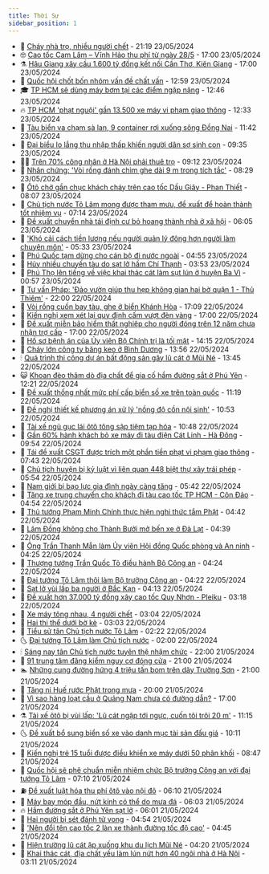 ```yaml
---
title: Thời Sự
sidebar_position: 1
---
```


<!-- vnexpress-thoi-su:START -->
- 🦒 [Cháy nhà trọ, nhiều người chết](https://vnexpress.net/chay-nha-tro-nhieu-nguoi-chet-4749899.html) - 21:19 23/05/2024
- 🤓 [Cao tốc Cam Lâm – Vĩnh Hảo thu phí từ ngày 28/5](https://vnexpress.net/cao-toc-cam-lam-vinh-hao-thu-phi-tu-ngay-28-5-4749822.html) - 17:00 23/05/2024
- ⚗️ [Hậu Giang xây cầu 1.600 tỷ đồng kết nối Cần Thơ, Kiên Giang](https://vnexpress.net/hau-giang-xay-cau-1-600-ty-dong-ket-noi-can-tho-kien-giang-4749686.html) - 17:00 23/05/2024
- 🌊 [Quốc hội chốt bốn nhóm vấn đề chất vấn](https://vnexpress.net/quoc-hoi-chot-bon-nhom-van-de-chat-van-4749843.html) - 12:59 23/05/2024
- 🎓 [TP HCM sẽ dùng máy bơm tại các điểm ngập nặng](https://vnexpress.net/tp-hcm-se-dung-may-bom-tai-cac-diem-ngap-nang-4749847.html) - 12:46 23/05/2024
- 🔥 [TP HCM &#39;phạt nguội&#39; gần 13.500 xe máy vi phạm giao thông](https://vnexpress.net/tp-hcm-phat-nguoi-gan-13-500-xe-may-vi-pham-giao-thong-4749841.html) - 12:33 23/05/2024
- 🦏 [Tàu biển va chạm sà lan, 9 container rơi xuống sông Đồng Nai](https://vnexpress.net/tau-bien-va-cham-sa-lan-9-container-roi-xuong-song-dong-nai-4749837.html) - 11:42 23/05/2024
- 👺 [Đại biểu lo lắng thu nhập thấp khiến người dân sợ sinh con](https://vnexpress.net/dai-bieu-lo-lang-thu-nhap-thap-khien-nguoi-dan-so-sinh-con-4749714.html) - 09:35 23/05/2024
- 🧑‍🏫 [Trên 70% công nhân ở Hà Nội phải thuê trọ](https://vnexpress.net/tren-70-cong-nhan-o-ha-noi-phai-thue-tro-4749776.html) - 09:12 23/05/2024
- 🚦 [Nhân chứng: &#39;Vòi rồng đánh chìm ghe dài 9 m trong tích tắc&#39;](https://vnexpress.net/nhan-chung-voi-rong-danh-chim-ghe-dai-9-m-trong-tich-tac-4749703.html) - 08:29 23/05/2024
- 🎉 [Ôtô chở gần chục khách cháy trên cao tốc Dầu Giây - Phan Thiết](https://vnexpress.net/oto-cho-gan-chuc-khach-chay-tren-cao-toc-dau-giay-phan-thiet-4749685.html) - 08:07 23/05/2024
- 🦒 [Chủ tịch nước Tô Lâm mong được tham mưu, đề xuất để hoàn thành tốt nhiệm vụ](https://vnexpress.net/chu-tich-nuoc-to-lam-mong-duoc-tham-muu-de-xuat-de-hoan-thanh-tot-nhiem-vu-4749636.html) - 07:14 23/05/2024
- 🤗 [Đề xuất chuyển nhà tái định cư bỏ hoang thành nhà ở xã hội](https://vnexpress.net/de-xuat-chuyen-nha-tai-dinh-cu-bo-hoang-thanh-nha-o-xa-hoi-4749617.html) - 06:05 23/05/2024
- 💼 [&#39;Khó cải cách tiền lương nếu người quản lý đông hơn người làm chuyên môn&#39;](https://vnexpress.net/kho-cai-cach-tien-luong-neu-nguoi-quan-ly-dong-hon-nguoi-lam-chuyen-mon-4749598.html) - 05:33 23/05/2024
- 🤩 [Phú Quốc tạm dừng cho cán bộ đi nước ngoài](https://vnexpress.net/phu-quoc-tam-dung-cho-can-bo-di-nuoc-ngoai-4749585.html) - 04:55 23/05/2024
- 🤡 [Hủy nhiều chuyến tàu do sạt lở hầm Chí Thạnh](https://vnexpress.net/huy-nhieu-chuyen-tau-do-sat-lo-ham-chi-thanh-4749525.html) - 03:53 23/05/2024
- 💯 [Phú Thọ lên tiếng về việc khai thác cát làm sụt lún ở huyện Ba Vì](https://vnexpress.net/phu-tho-len-tieng-ve-viec-khai-thac-cat-lam-sut-lun-o-huyen-ba-vi-4749421.html) - 00:57 23/05/2024
- 👺 [Tư vấn Pháp: &#39;Đảo vườn giúp thu hẹp không gian hai bờ quận 1 - Thủ Thiêm&#39;](https://vnexpress.net/tu-van-phap-dao-vuon-giup-thu-hep-khong-gian-hai-bo-quan-1-thu-thiem-4749265.html) - 22:00 22/05/2024
- 🌮 [Vòi rồng cuốn bay tàu, ghe ở biển Khánh Hòa](https://vnexpress.net/voi-rong-cuon-bay-tau-ghe-o-bien-khanh-hoa-4749425.html) - 17:09 22/05/2024
- 🥸 [Kiến nghị xem xét lại quy định cấm vượt đèn vàng](https://vnexpress.net/kien-nghi-xem-xet-lai-quy-dinh-cam-vuot-den-vang-4749409.html) - 17:00 22/05/2024
- 🐻 [Đề xuất miễn bảo hiểm thất nghiệp cho người đóng trên 12 năm chưa nhận trợ cấp](https://vnexpress.net/de-xuat-mien-bao-hiem-that-nghiep-cho-nguoi-dong-tren-12-nam-chua-nhan-tro-cap-4749365.html) - 17:00 22/05/2024
- 👀 [Hồ sơ bệnh án của Ủy viên Bộ Chính trị là tối mật](https://vnexpress.net/ho-so-benh-an-cua-uy-vien-bo-chinh-tri-la-toi-mat-4749400.html) - 14:15 22/05/2024
- 🤔 [Cháy lớn công ty băng keo ở Bình Dương](https://vnexpress.net/chay-lon-cong-ty-bang-keo-o-binh-duong-4749396.html) - 13:56 22/05/2024
- 🕯 [Quá trình thi công dự án bất động sản gây lũ cát ở Mũi Né](https://vnexpress.net/qua-trinh-thi-cong-du-an-bat-dong-san-gay-lu-cat-o-mui-ne-4749359.html) - 13:45 22/05/2024
- 😺 [Khoan đèo thăm dò địa chất để gia cố hầm đường sắt ở Phú Yên](https://vnexpress.net/khoan-deo-tham-do-dia-chat-de-gia-co-ham-duong-sat-o-phu-yen-4749380.html) - 12:21 22/05/2024
- 🦆 [Đề xuất thống nhất mức phí cấp biển số xe trên toàn quốc](https://vnexpress.net/de-xuat-thong-nhat-muc-phi-cap-bien-so-xe-tren-toan-quoc-4749320.html) - 11:19 22/05/2024
- 🧰 [Đề nghị thiết kế phương án xử lý &#39;nồng độ cồn nội sinh&#39;](https://vnexpress.net/de-nghi-thiet-ke-phuong-an-xu-ly-nong-do-con-noi-sinh-4749341.html) - 10:53 22/05/2024
- 🦍 [Tài xế ngủ gục lái ôtô tông sập tiệm tạp hóa](https://vnexpress.net/tai-xe-ngu-guc-lai-oto-tong-sap-tiem-tap-hoa-4749361.html) - 10:48 22/05/2024
- 🧰 [Gần 60% hành khách bỏ xe máy đi tàu điện Cát Linh - Hà Đông](https://vnexpress.net/gan-60-hanh-khach-bo-xe-may-di-tau-dien-cat-linh-ha-dong-4749274.html) - 09:54 22/05/2024
- 💃 [Tái đề xuất CSGT được trích một phần tiền phạt vi phạm giao thông](https://vnexpress.net/tai-de-xuat-csgt-duoc-trich-mot-phan-tien-phat-vi-pham-giao-thong-4749230.html) - 07:43 22/05/2024
- 🧰 [Chủ tịch huyện bị kỷ luật vì liên quan 448 biệt thự xây trái phép](https://vnexpress.net/chu-tich-huyen-bi-ky-luat-vi-lien-quan-448-biet-thu-xay-trai-phep-4744403.html) - 05:54 22/05/2024
- 🚀 [Nam giới bị bạo lực gia đình ngày càng tăng](https://vnexpress.net/nam-gioi-bi-bao-luc-gia-dinh-ngay-cang-tang-4749118.html) - 05:42 22/05/2024
- 🎊 [Tăng xe trung chuyển cho khách đi tàu cao tốc TP HCM - Côn Đảo](https://vnexpress.net/tang-xe-trung-chuyen-cho-khach-di-tau-cao-toc-tp-hcm-con-dao-4749179.html) - 04:54 22/05/2024
- 🤭 [Thủ tướng Phạm Minh Chính thực hiện nghi thức tắm Phật](https://vnexpress.net/thu-tuong-pham-minh-chinh-thuc-hien-nghi-thuc-tam-phat-4749094.html) - 04:42 22/05/2024
- 🤗 [Lâm Đồng không cho Thành Bưởi mở bến xe ở Đà Lạt](https://vnexpress.net/lam-dong-khong-cho-thanh-buoi-mo-ben-xe-o-da-lat-4749158.html) - 04:39 22/05/2024
- 🌈 [Ông Trần Thanh Mẫn làm Ủy viên Hội đồng Quốc phòng và An ninh](https://vnexpress.net/ong-tran-thanh-man-lam-uy-vien-hoi-dong-quoc-phong-va-an-ninh-4749115.html) - 04:25 22/05/2024
- 🦣 [Thượng tướng Trần Quốc Tỏ điều hành Bộ Công an](https://vnexpress.net/thuong-tuong-tran-quoc-to-dieu-hanh-bo-cong-an-4748915.html) - 04:24 22/05/2024
- 🎡 [Đại tướng Tô Lâm thôi làm Bộ trưởng Công an](https://vnexpress.net/dai-tuong-to-lam-thoi-lam-bo-truong-cong-an-4748898.html) - 04:22 22/05/2024
- 🦏 [Sạt lở vùi lấp ba người ở Bắc Kạn](https://vnexpress.net/sat-lo-vui-lap-ba-nguoi-o-bac-kan-4749131.html) - 04:13 22/05/2024
- 🎊 [Đề xuất hơn 37.000 tỷ đồng xây cao tốc Quy Nhơn - Pleiku](https://vnexpress.net/de-xuat-hon-37-000-ty-dong-xay-cao-toc-quy-nhon-pleiku-4749061.html) - 03:18 22/05/2024
- 🫶 [Xe máy tông nhau, 4 người chết](https://vnexpress.net/xe-may-tong-nhau-4-nguoi-chet-4749107.html) - 03:04 22/05/2024
- 🤔 [Hai thi thể dưới bờ kè](https://vnexpress.net/hai-thi-the-duoi-bo-ke-4749027.html) - 03:03 22/05/2024
- 🤠 [Tiểu sử tân Chủ tịch nước Tô Lâm](https://vnexpress.net/tieu-su-tan-chu-tich-nuoc-to-lam-4749063.html) - 02:22 22/05/2024
- 🌜 [Đại tướng Tô Lâm làm Chủ tịch nước](https://vnexpress.net/dai-tuong-to-lam-lam-chu-tich-nuoc-4748629.html) - 02:00 22/05/2024
- 🕯 [Sáng nay tân Chủ tịch nước tuyên thệ nhậm chức](https://vnexpress.net/sang-nay-tan-chu-tich-nuoc-tuyen-the-nham-chuc-4748925.html) - 22:00 21/05/2024
- 🤔 [91 trung tâm đăng kiểm nguy cơ đóng cửa](https://vnexpress.net/91-trung-tam-dang-kiem-nguy-co-dong-cua-4748846.html) - 21:00 21/05/2024
- 🏊 [Những cung đường hứng 4 triệu tấn bom trên dãy Trường Sơn](https://vnexpress.net/nhung-cung-duong-hung-4-trieu-tan-bom-tren-day-truong-son-4748356.html) - 21:00 21/05/2024
- 🌮 [Tăng ni Huế rước Phật trong mưa](https://vnexpress.net/tang-ni-hue-ruoc-phat-trong-mua-4748968.html) - 20:00 21/05/2024
- 🫣 [Vì sao hàng loạt cầu ở Quảng Nam chưa có đường dẫn?](https://vnexpress.net/vi-sao-hang-loat-cau-o-quang-nam-chua-co-duong-dan-4748449.html) - 17:00 21/05/2024
- ⚗️ [Tài xế ôtô bị vùi lấp: &#39;Lũ cát ngập tới ngực, cuốn tôi trôi 20 m&#39;](https://vnexpress.net/tai-xe-oto-bi-vui-lap-lu-cat-ngap-toi-nguc-cuon-toi-troi-20-m-4748836.html) - 11:15 21/05/2024
- 🌜 [Đề xuất bổ sung biển số xe vào danh mục tài sản đấu giá](https://vnexpress.net/de-xuat-bo-sung-bien-so-xe-vao-danh-muc-tai-san-dau-gia-4748873.html) - 10:11 21/05/2024
- 🌁 [Kiến nghị trẻ 15 tuổi được điều khiển xe máy dưới 50 phân khối](https://vnexpress.net/kien-nghi-tre-15-tuoi-duoc-dieu-khien-xe-may-duoi-50-phan-khoi-4748606.html) - 08:47 21/05/2024
- 🐲 [Quốc hội sẽ phê chuẩn miễn nhiệm chức Bộ trưởng Công an với đại tướng Tô Lâm](https://vnexpress.net/quoc-hoi-se-mien-nhiem-bo-truong-cong-an-to-lam-4748640.html) - 07:10 21/05/2024
- ⛽️ [Đề xuất luật hóa thu phí ôtô vào nội đô](https://vnexpress.net/de-xuat-luat-hoa-thu-phi-oto-vao-noi-do-4748744.html) - 06:10 21/05/2024
- 🗽 [Máy bay móp đầu, nứt kính có thể do mưa đá](https://vnexpress.net/may-bay-mop-dau-nut-kinh-co-the-do-mua-da-4748715.html) - 06:03 21/05/2024
- 🔥 [Hầm đường sắt ở Phú Yên sạt lở](https://vnexpress.net/ham-duong-sat-o-phu-yen-sat-lo-4748751.html) - 06:01 21/05/2024
- 💯 [Hai người bị sét đánh tử vong](https://vnexpress.net/hai-nguoi-bi-set-danh-tu-vong-4748724.html) - 04:54 21/05/2024
- 🦆 [&#39;Nên đổi tên cao tốc 2 làn xe thành đường tốc độ cao&#39;](https://vnexpress.net/nen-doi-ten-cao-toc-2-lan-xe-thanh-duong-toc-do-cao-4748669.html) - 04:45 21/05/2024
- 🫣 [Hiện trường lũ cát ập xuống khu du lịch Mũi Né](https://vnexpress.net/hien-truong-lu-cat-ap-xuong-khu-du-lich-mui-ne-4748709.html) - 04:20 21/05/2024
- 🤡 [Khai thác cát, địa chất yếu làm lún nứt hơn 40 ngôi nhà ở Hà Nội](https://vnexpress.net/khai-thac-cat-dia-chat-yeu-lam-lun-nut-hon-40-ngoi-nha-o-ha-noi-4748576.html) - 03:11 21/05/2024<!-- vnexpress-thoi-su:END -->